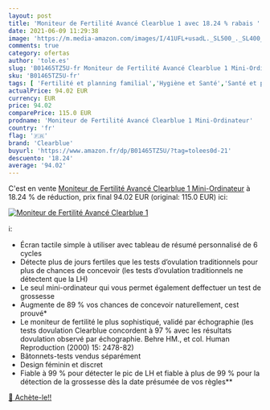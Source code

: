 ```yaml
---
layout: post
title: 'Moniteur de Fertilité Avancé Clearblue 1 avec 18.24 % rabais '
date: 2021-06-09 11:29:38
image: 'https://m.media-amazon.com/images/I/41UFL+usadL._SL500_._SL400_.jpg'
comments: true
category: ofertas
author: 'tole.es'
slug: 'B01465TZ5U-fr Moniteur de Fertilité Avancé Clearblue 1 Mini-Ordinateur'
sku: 'B01465TZ5U-fr'
tags: [ 'Fertilité et planning familial','Hygiène et Santé','Santé et premiers soins','Tests de grossesse','clearblue', ]
actualPrice: 94.02 EUR
currency: EUR
price: 94.02
comparePrice: 115.0 EUR
prodname: 'Moniteur de Fertilité Avancé Clearblue 1 Mini-Ordinateur'
country: 'fr'
flag: '🇫🇷'
brand: 'Clearblue'
buyurl: 'https://www.amazon.fr/dp/B01465TZ5U/?tag=tolees0d-21'
descuento: '18.24'
average: '94.02'
---
```


C'est en vente [Moniteur de Fertilité Avancé Clearblue 1 Mini-Ordinateur](https://www.amazon.fr/dp/B01465TZ5U/?tag=tolees0d-21)  à  18.24 % de réduction, prix final  94.02 EUR (original: 115.0 EUR) ici:

[![Moniteur de Fertilité Avancé Clearblue 1](https://m.media-amazon.com/images/I/41UFL+usadL._SL500_._SL400_.jpg)](https://www.amazon.fr/dp/B01465TZ5U/?tag=tolees0d-21)

ℹ️:

- Écran tactile simple à utiliser avec tableau de résumé personnalisé de 6 cycles
- Détecte plus de jours fertiles que les tests d’ovulation traditionnels pour plus de chances de concevoir (les tests d’ovulation traditionnels ne détectent que la LH)
- Le seul mini-ordinateur qui vous permet également deffectuer un test de grossesse
- Augmente de 89 % vos chances de concevoir naturellement, cest prouvé*
- Le moniteur de fertilité le plus sophistiqué, validé par échographie (les tests dovulation Clearblue concordent à 97 % avec les résultats dovulation observé par échographie. Behre HM., et col. Human Reproduction (2000) 15: 2478-82)
- Bâtonnets-tests vendus séparément
- Design féminin et discret
- Fiable à 99 % pour détecter le pic de LH et fiable à plus de 99 % pour la détection de la grossesse dès la date présumée de vos règles**

[🛒 Achète-le!!](https://www.amazon.fr/dp/B01465TZ5U/?tag=tolees0d-21)
